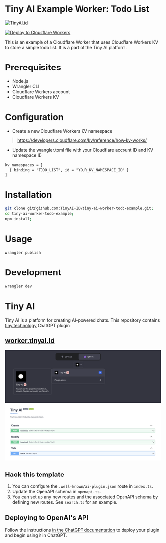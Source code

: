 # Tiny AI Example Worker: Todo List

[![TinyAI.id](https://img.shields.io/badge/Powered%20by-tiny.technology-blue)](https://tiny.technology)

<!-- One click deploy to cloudflare -->
[![Deploy to Cloudflare Workers](https://deploy.workers.cloudflare.com/button)](https://deploy.workers.cloudflare.com/?url=https://github.com/tinyai-id/tiny-ai-worker-todo-example)

This is an example of a Cloudflare Worker that uses Cloudflare Workers KV to store a simple todo list. It is a part of the Tiny AI platform.

# Prerequisites

- Node.js
- Wrangler CLI
- Cloudflare Workers account
- Cloudflare Workers KV


# Configuration
- Create a new Cloudflare Workers KV namespace
> https://developers.cloudflare.com/kv/reference/how-kv-works/
- Update the wrangler.toml file with your Cloudflare account ID and KV namespace ID

```
kv_namespaces = [
  { binding = "TODO_LIST", id = "YOUR_KV_NAMESPACE_ID" }
]
```

# Installation

```bash
git clone git@github.com:TinyAI-ID/tiny-ai-worker-todo-example.git;
cd tiny-ai-worker-todo-example;
npm install;
```

# Usage

```bash
wrangler publish
```

# Development

```bash
wrangler dev
```

# Tiny AI

Tiny AI is a platform for creating AI-powered chats.
This repository contains [tiny.technology](https://tiny.technology) ChatGPT plugin

## [worker.tinyai.id](https://worker.tinyai.id)

![ChatGPT Output](./assets/chatgpt-tiny-ai.png)
![Cloudflare AI Worker API](./assets/tiny-worker.png)

## Hack this template

1. You can configure the `.well-known/ai-plugin.json` route in `index.ts`.
2. Update the OpenAPI schema in `openapi.ts`.
3. You can set up any new routes and the associated OpenAPI schema by defining new routes. See `search.ts` for an example.

## Deploying to OpenAI's API

Follow the instructions [in the ChatGPT documentation](https://platform.openai.com/docs/plugins/introduction/plugin-flow) to deploy your plugin and begin using it in ChatGPT.